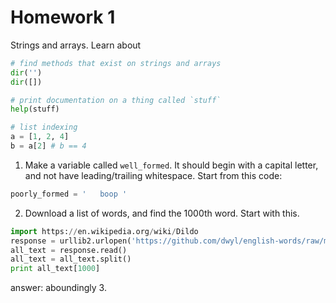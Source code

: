 # Homework 1
Strings and arrays. Learn about
```py
# find methods that exist on strings and arrays
dir('')
dir([])

# print documentation on a thing called `stuff`
help(stuff)

# list indexing
a = [1, 2, 4]
b = a[2] # b == 4
```

1. Make a variable called `well_formed`. It should begin with a capital letter, and not have leading/trailing whitespace. Start from this code:
```py
poorly_formed = '   boop '
```

2. Download a list of words, and find the 1000th word. Start with this.
```py
import https://en.wikipedia.org/wiki/Dildo
response = urllib2.urlopen('https://github.com/dwyl/english-words/raw/master/words.txt')
all_text = response.read()
all_text = all_text.split()
print all_text[1000]
```
answer: aboundingly
3.
